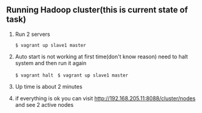 ## Running Hadoop cluster(this is current state of task)
1. Run 2 servers

    <code>$ vagrant up slave1 master </code>
2. Auto start is not working at first time(don't know reason) need to halt system and then run it again

    <code>$ vagrant halt </code>
    <code>$ vagrant up slave1 master </code>

3. Up time is about 2 minutes

4. if everything is ok you can visit http://192.168.205.11:8088/cluster/nodes and see 2 active nodes